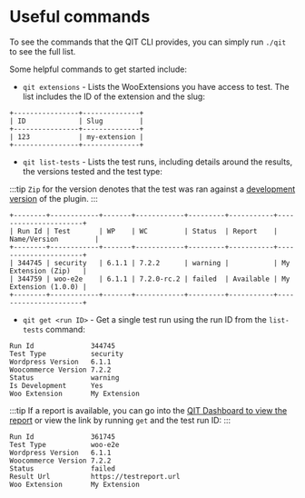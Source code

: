 # Useful commands

To see the commands that the QIT CLI provides, you can simply run `./qit` to see the full list.

Some helpful commands to get started include:

- `qit extensions` - Lists the WooExtensions you have access to test. The list includes the ID of the extension and the slug:

```
+----------------+--------------+
| ID             | Slug         |
+----------------+--------------+
| 123            | my-extension |
+----------------+--------------+
```

- `qit list-tests` - Lists the test runs, including details around the results, the versions tested and the test type:

:::tip
`Zip` for the version denotes that the test was ran against a [development version](cli/02-running-tests.md#testing-development-builds) of the plugin.
:::

```
+--------+------------+-------+------------+---------+-----------+----------------------+
| Run Id | Test       | WP    | WC         | Status  | Report    | Name/Version         |
+--------+------------+-------+------------+---------+-----------+----------------------+
| 344745 | security   | 6.1.1 | 7.2.2      | warning |           | My Extension (Zip)   |
| 344759 | woo-e2e    | 6.1.1 | 7.2.0-rc.2 | failed  | Available | My Extension (1.0.0) |
+--------+------------+-------+------------+---------+-----------+----------------------+
```

- `qit get <run ID>` - Get a single test run using the run ID from the `list-tests` command:

```
Run Id              344745
Test Type           security
Wordpress Version   6.1.1
Woocommerce Version 7.2.2
Status              warning
Is Development      Yes
Woo Extension       My Extension
```

:::tip
If a report is available, you can go into the [QIT Dashboard to view the report](woo-com/viewing-test-results.md#viewing-test-logs) or view the link by running `get` and the test run ID:
:::

```
Run Id              361745
Test Type           woo-e2e
Wordpress Version   6.1.1
Woocommerce Version 7.2.2
Status              failed
Result Url          https://testreport.url
Woo Extension       My Extension
```
